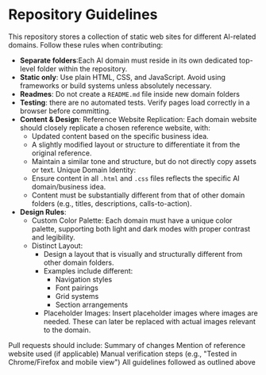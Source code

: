 # Repository Guidelines

This repository stores a collection of static web sites for different
AI-related domains. Follow these rules when contributing:

- **Separate folders**:Each AI domain must reside in its own dedicated top-level folder within the repository.
- **Static only**: Use plain HTML, CSS, and JavaScript. Avoid using frameworks or build systems unless absolutely necessary.
- **Readmes**: Do not create a `README.md` file inside new domain folders
- **Testing**: there are no automated tests. Verify pages load correctly in a
  browser before committing.
- **Content & Design**: Reference Website Replication:
  Each domain website should closely replicate a chosen reference website, with:
    - Updated content based on the specific business idea.
    - A slightly modified layout or structure to differentiate it from the original reference.
    - Maintain a similar tone and structure, but do not directly copy assets or text.
  Unique Domain Identity:
    - Ensure content in all `.html` and `.css` files reflects the specific AI domain/business idea.
    - Content must be substantially different from that of other domain folders (e.g., titles, descriptions, calls-to-action).
- **Design Rules**: 
  - Custom Color Palette:
    Each domain must have a unique color palette, supporting both light and dark modes with proper contrast and legibility.
  - Distinct Layout:
    - Design a layout that is visually and structurally different from other domain folders.
    - Examples include different:
      - Navigation styles
      - Font pairings
      - Grid systems
      - Section arrangements
    - Placeholder Images:
      Insert placeholder images where images are needed. These can later be replaced with actual images relevant to the domain.








  
Pull requests should include:
Summary of changes
Mention of reference website used (if applicable)
Manual verification steps (e.g., "Tested in Chrome/Firefox and mobile view")
All guidelines followed as outlined above